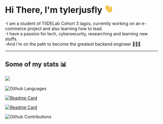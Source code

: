 <h1>Hi There, I'm tylerjusfly <img  src="https://raw.githubusercontent.com/ABSphreak/ABSphreak/master/gifs/Hi.gif" width="30px"></h1>

-I am a student of TIIDELab Cohort 3 lagos, currently working on an e-commerce project and also learning how to lead.
<br>
-I have a passion for tech, cybersecurity, researching and learning new stuffs.
<br>
-And i'm on the path to become the greatest backend engineer 🧙🏽‍♂️

<hr>

## Some of my stats :bar_chart:

<img src="https://github-readme-stats.vercel.app/api?username=tylerjusfly&show_icons=true&theme=radical&include_all_commits=true">

<br>


![Github Languages](https://github-readme-stats.vercel.app/api/top-langs/?username=tylerjusfly&layout=compact&count_private=true)

[![Readme Card](https://github-readme-stats.vercel.app/api/pin/?username=tylerjusfly&show_icons=true&hide_border=true&theme=dark&repo=JokeGenerator)](https://github.com/tylerjusfly/JokeGenerator)

[![Readme Card](https://github-readme-stats.vercel.app/api/pin/?username=tylerjusfly&show_icons=true&hide_border=true&theme=dark&repo=reddify)](https://github.com/tylerjusfly/reddify)

![Github Contributions](https://github-readme-streak-stats.herokuapp.com/?user=tylerjusfly&hide_border=true)

